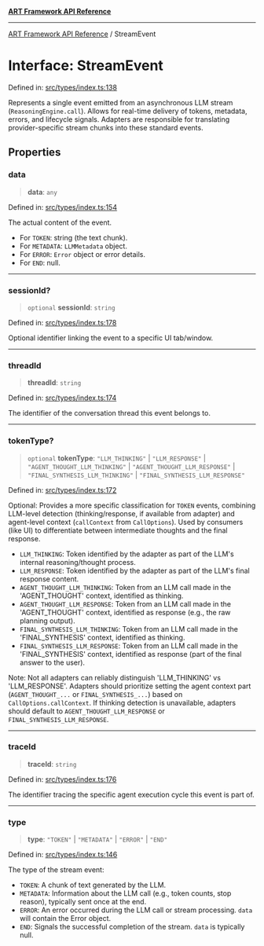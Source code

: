 [**ART Framework API Reference**](../README.md)

***

[ART Framework API Reference](../README.md) / StreamEvent

# Interface: StreamEvent

Defined in: [src/types/index.ts:138](https://github.com/hashangit/ART/blob/a8524de337702d2ec210d86aff2464ac0aeed73e/src/types/index.ts#L138)

Represents a single event emitted from an asynchronous LLM stream (`ReasoningEngine.call`).
Allows for real-time delivery of tokens, metadata, errors, and lifecycle signals.
Adapters are responsible for translating provider-specific stream chunks into these standard events.

## Properties

### data

> **data**: `any`

Defined in: [src/types/index.ts:154](https://github.com/hashangit/ART/blob/a8524de337702d2ec210d86aff2464ac0aeed73e/src/types/index.ts#L154)

The actual content of the event.
- For `TOKEN`: string (the text chunk).
- For `METADATA`: `LLMMetadata` object.
- For `ERROR`: `Error` object or error details.
- For `END`: null.

***

### sessionId?

> `optional` **sessionId**: `string`

Defined in: [src/types/index.ts:178](https://github.com/hashangit/ART/blob/a8524de337702d2ec210d86aff2464ac0aeed73e/src/types/index.ts#L178)

Optional identifier linking the event to a specific UI tab/window.

***

### threadId

> **threadId**: `string`

Defined in: [src/types/index.ts:174](https://github.com/hashangit/ART/blob/a8524de337702d2ec210d86aff2464ac0aeed73e/src/types/index.ts#L174)

The identifier of the conversation thread this event belongs to.

***

### tokenType?

> `optional` **tokenType**: `"LLM_THINKING"` \| `"LLM_RESPONSE"` \| `"AGENT_THOUGHT_LLM_THINKING"` \| `"AGENT_THOUGHT_LLM_RESPONSE"` \| `"FINAL_SYNTHESIS_LLM_THINKING"` \| `"FINAL_SYNTHESIS_LLM_RESPONSE"`

Defined in: [src/types/index.ts:172](https://github.com/hashangit/ART/blob/a8524de337702d2ec210d86aff2464ac0aeed73e/src/types/index.ts#L172)

Optional: Provides a more specific classification for `TOKEN` events,
combining LLM-level detection (thinking/response, if available from adapter)
and agent-level context (`callContext` from `CallOptions`).
Used by consumers (like UI) to differentiate between intermediate thoughts and the final response.

- `LLM_THINKING`: Token identified by the adapter as part of the LLM's internal reasoning/thought process.
- `LLM_RESPONSE`: Token identified by the adapter as part of the LLM's final response content.
- `AGENT_THOUGHT_LLM_THINKING`: Token from an LLM call made in the 'AGENT_THOUGHT' context, identified as thinking.
- `AGENT_THOUGHT_LLM_RESPONSE`: Token from an LLM call made in the 'AGENT_THOUGHT' context, identified as response (e.g., the raw planning output).
- `FINAL_SYNTHESIS_LLM_THINKING`: Token from an LLM call made in the 'FINAL_SYNTHESIS' context, identified as thinking.
- `FINAL_SYNTHESIS_LLM_RESPONSE`: Token from an LLM call made in the 'FINAL_SYNTHESIS' context, identified as response (part of the final answer to the user).

Note: Not all adapters can reliably distinguish 'LLM_THINKING' vs 'LLM_RESPONSE'.
Adapters should prioritize setting the agent context part (`AGENT_THOUGHT_...` or `FINAL_SYNTHESIS_...`) based on `CallOptions.callContext`.
If thinking detection is unavailable, adapters should default to `AGENT_THOUGHT_LLM_RESPONSE` or `FINAL_SYNTHESIS_LLM_RESPONSE`.

***

### traceId

> **traceId**: `string`

Defined in: [src/types/index.ts:176](https://github.com/hashangit/ART/blob/a8524de337702d2ec210d86aff2464ac0aeed73e/src/types/index.ts#L176)

The identifier tracing the specific agent execution cycle this event is part of.

***

### type

> **type**: `"TOKEN"` \| `"METADATA"` \| `"ERROR"` \| `"END"`

Defined in: [src/types/index.ts:146](https://github.com/hashangit/ART/blob/a8524de337702d2ec210d86aff2464ac0aeed73e/src/types/index.ts#L146)

The type of the stream event:
- `TOKEN`: A chunk of text generated by the LLM.
- `METADATA`: Information about the LLM call (e.g., token counts, stop reason), typically sent once at the end.
- `ERROR`: An error occurred during the LLM call or stream processing. `data` will contain the Error object.
- `END`: Signals the successful completion of the stream. `data` is typically null.
